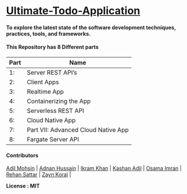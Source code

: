 # [Ultimate-Todo-Application](https://www.dropbox.com/s/dg1ugsur6bugybe/The%20Ultimate%20To%20Do%20List%20Project.docx?dl=0)

 #### To  explore  the  latest  state  of  the  software  development  techniques,  practices,  tools,  and frameworks.

#### This Repository has 8 Different parts

| Part  | Name    | 
|-------|--------|
|   1:  |Server  REST  API’s |
|   2:  |Client  Apps |
|   3:  | Realtime  App |
|   4:  | Containerizing  the  App  |
|   5:  | Serverless  REST  API |
|   6:  | Cloud  Native  App  |
|   7:  | Part  VII:  Advanced  Cloud  Native  App   | 
|   8:  | Fargate  Server  API |

#### Contributors
[Adil Mohsin](https://github.com/adilmohsin) |
[Adnan Hussain](https://github.com/Adnan-Hussain22) |
[Ikram Khan](https://github.com/ikramkhan9) |
[Kashan Adil](https://github.com/Syed-Kashan-Adil) |
[Osama Imran](https://github.com/osamaimran25) |
[Rehan Sattar](https://github.com/Rehan-Sattar) |
[Zayn Korai](https://github.com/zaynkorai) |


**License : MIT**
